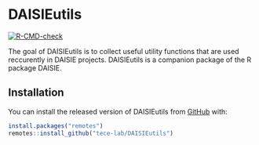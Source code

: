 
# DAISIEutils

<!-- badges: start -->
[![R-CMD-check](https://github.com/tece-lab/DAISIEutils/workflows/R-CMD-check/badge.svg)](https://github.com/tece-lab/DAISIEutils/actions)
<!-- badges: end -->

The goal of DAISIEutils is to collect useful utility functions that are used reccurently in DAISIE projects. DAISIEutils is a companion package of the R package DAISIE.

## Installation

You can install the released version of DAISIEutils from [GitHub](https://github.com/tece-lab/DAISIEutils) with:

``` r
install.packages("remotes")
remotes::install_github("tece-lab/DAISIEutils")
```
